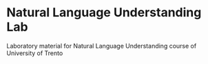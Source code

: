# Natural Language Understanding Lab
Laboratory material for Natural Language Understanding course of University of Trento
